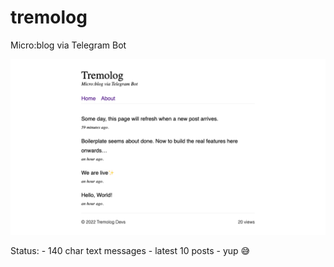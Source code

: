 # tremolog

Micro:blog via Telegram Bot

![Tremolog Home Screenshot](tremolog-home-screenshot.png)

Status:
    - 140 char text messages
    - latest 10 posts
    - yup 😅
